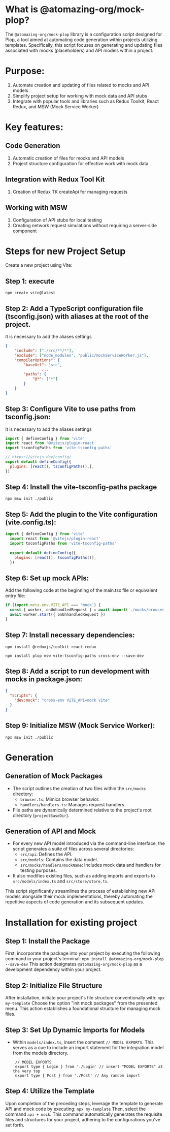 # What is @atomazing-org/mock-plop?
The `@atomazing-org/mock-plop` library is a configuration script designed for Plop, a tool aimed at automating code generation within projects utilizing templates. Specifically, this script focuses on generating and updating files associated with mocks (placeholders) and API models within a project.

# Purpose:
1. Automate creation and updating of files related to mocks and API models
2. Simplify project setup for working with mock data and API stubs
3. Integrate with popular tools and libraries such as Redux Toolkit, React Redux, and MSW (Mock Service Worker)

# Key features:
## Code Generation
1. Automatic creation of files for mocks and API models
2. Project structure configuration for effective work with mock data

## Integration with Redux Tool Kit
1. Creation of Redux TK createApi for managing requests

## Working with MSW
1. Configuration of API stubs for local testing
2. Creating network request simulations without requiring a server-side component

# Steps for new Project Setup
Create a new project using Vite:
## Step 1: execute 
```npm
npm create vite@latest
```
## Step 2: Add a TypeScript configuration file (tsconfig.json) with aliases at the root of the project.
It is necessary to add the aliases settings
```json
{
	"include": ["./src/**/*"],
	"exclude": ["node_modules", "public/mockServiceWorker.js"],
	"compilerOptions": {
		"baseUrl": "src",
                ...
		"paths": {
			"@*": ["*"]
		}
	}
}

```
## Step 3: Configure Vite to use paths from tsconfig.json:
It is necessary to add the aliases settings
```javascript
import { defineConfig } from 'vite'
import react from '@vitejs/plugin-react'
import tsconfigPaths from 'vite-tsconfig-paths'

// https://vitejs.dev/config/
export default defineConfig({
  plugins: [react(), tsconfigPaths(),],
})


```
## Step 4: Install the vite-tsconfig-paths package
```npm
npx msw init ./public
```
## Step 5: Add the plugin to the Vite configuration (vite.config.ts):
```javascript
import { defineConfig } from 'vite'
  import react from '@vitejs/plugin-react'
  import tsconfigPaths from 'vite-tsconfig-paths'
  
  export default defineConfig({
    plugins: [react(), tsconfigPaths()],
  })
```
## Step 6: Set up mock APIs:
Add the following code at the beginning of the main.tsx file or equivalent entry file:
```javascript
if (import.meta.env.VITE_API === 'mock') {
  const { worker, onUnhandledRequest } = await import('./mocks/browser')
  await worker.start({ onUnhandledRequest })
}
```
## Step 7: Install necessary dependencies:
```npm
npm install @reduxjs/toolkit react-redux
```
```npm
npm install plop msw vite-tsconfig-paths cross-env --save-dev
```
## Step 8: Add a script to run development with mocks in package.json:
```json
{
  "scripts": {
    "dev:mock": "cross-env VITE_API=mock vite"
  }
}
```
## Step 9: Initialize MSW (Mock Service Worker):
```npm
npx msw init ./public
```
# Generation
## Generation of Mock Packages

- The script outlines the creation of two files within the `src/mocks` directory:
    - `browser.ts`: Mimics browser behavior.
    - `handlers/handlers.ts`: Manages request handlers.
- File paths are dynamically determined relative to the project's root directory (`projectBaseDir`).

## Generation of API and Mock

- For every new API model introduced via the command-line interface, the script generates a suite of files across several directories:
    - `src/api`: Defines the API.
    - `src/models`: Contains the data model.
    - `src/mocks/handlers/mockName`: Includes mock data and handlers for testing purposes.
- It also modifies existing files, such as adding imports and exports to `src/models/index.ts` and `src/store/store.ts`.

This script significantly streamlines the process of establishing new API models alongside their mock implementations, thereby automating the repetitive aspects of code generation and its subsequent updates.

# Installation for existing project

## Step 1: Install the Package

First, incorporate the package into your project by executing the following command in your project's terminal: `npm install @atomazing-org/mock-plop --save-dev`
This action designates `@atomazing-org/mock-plop` as a development dependency within your project.

## Step 2: Initialize File Structure

After installation, initiate your project's file structure conventionally with:
`npx my-template`
Choose the option "init mock packages" from the presented menu. This action establishes a foundational structure for managing mock files.

## Step 3: Set Up Dynamic Imports for Models

- Within `models/index.ts`, insert the comment `// MODEL EXPORTS`. This serves as a cue to include an import statement for the integration model from the models directory.

       // MODEL EXPORTS
       export type { Login } from './Login' // insert "MODEL EXPORTS" at the very top
       export type { Post } from './Post' // Any random import

## Step 4: Utilize the Template

Upon completion of the preceding steps, leverage the template to generate API and mock code by executing:
`npx my-template`
Then, select the command `api + mock`. This command automatically generates the requisite files and structures for your project, adhering to the configurations you've set forth.

